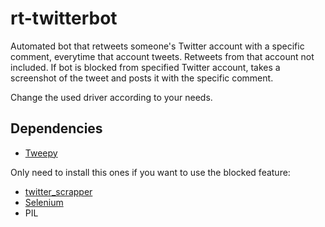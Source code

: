 # rt-twitterbot

Automated bot that retweets someone's Twitter account with a specific comment, everytime that account tweets. Retweets from that account not included.
If bot is blocked from specified Twitter account, takes a screenshot of the tweet and posts it with the specific comment.

Change the used driver according to your needs. 

## Dependencies
* [Tweepy](https://www.tweepy.org/)

Only need to install this ones if you want to use the blocked feature:
* [twitter_scrapper](https://github.com/bisguzar/twitter-scraper)
* [Selenium](https://selenium-python.readthedocs.io/)
* PIL
